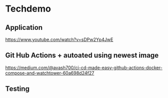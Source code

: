 # Techdemo

## Application
 https://www.youtube.com/watch?v=sDPw2Yp4JwE

## Git Hub Actions + autoated using newest image
https://medium.com/@avash700/ci-cd-made-easy-github-actions-docker-compose-and-watchtower-60a698d24f27

## Testing